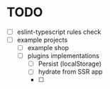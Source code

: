 # TODO

* [ ] eslint-typescript rules check
* [ ] example projects
  * [ ] example shop
  * [ ] plugins implementations
    * [ ] Persist (localStorage)
    * [ ] hydrate from SSR app
    * [ ] 
